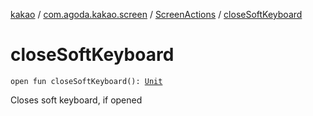 [kakao](../../index.md) / [com.agoda.kakao.screen](../index.md) / [ScreenActions](index.md) / [closeSoftKeyboard](./close-soft-keyboard.md)

# closeSoftKeyboard

`open fun closeSoftKeyboard(): `[`Unit`](https://kotlinlang.org/api/latest/jvm/stdlib/kotlin/-unit/index.html)

Closes soft keyboard, if opened

